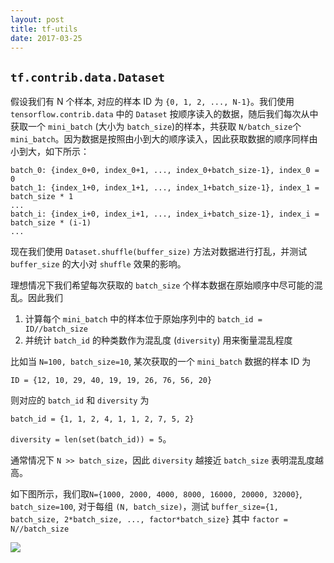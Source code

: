 ```yaml
---
layout: post
title: tf-utils
date: 2017-03-25
---
```


## `tf.contrib.data.Dataset`
假设我们有 N 个样本, 对应的样本 ID 为 `{0, 1, 2, ..., N-1}`。我们使用 `tensorflow.contrib.data` 中的 `Dataset` 按顺序读入的数据，随后我们每次从中获取一个 `mini_batch` (大小为 `batch_size`)的样本，共获取 `N/batch_size`个`mini_batch`。因为数据是按照由小到大的顺序读入，因此获取数据的顺序同样由小到大，如下所示：

```
batch_0: {index_0+0, index_0+1, ..., index_0+batch_size-1}, index_0 = 0
batch_1: {index_1+0, index_1+1, ..., index_1+batch_size-1}, index_1 = batch_size * 1
...
batch_i: {index_i+0, index_i+1, ..., index_i+batch_size-1}, index_i = batch_size * (i-1)
...
```
现在我们使用 `Dataset.shuffle(buffer_size)` 方法对数据进行打乱，并测试 `buffer_size` 的大小对 `shuffle` 效果的影响。

理想情况下我们希望每次获取的 `batch_size` 个样本数据在原始顺序中尽可能的混乱。因此我们

1. 计算每个 `mini_batch` 中的样本位于原始序列中的 `batch_id = ID//batch_size`
2. 并统计 `batch_id` 的种类数作为混乱度 (`diversity`) 用来衡量混乱程度

比如当 `N=100, batch_size=10`, 某次获取的一个 `mini_batch` 数据的样本 ID 为 

`ID = {12, 10, 29, 40, 19, 19, 26, 76, 56, 20}`

则对应的 `batch_id` 和 `diversity` 为 

`batch_id = {1, 1, 2, 4, 1, 1, 2, 7, 5, 2}`

`diversity = len(set(batch_id)) = 5`。

通常情况下 `N >> batch_size`，因此 `diversity` 越接近 `batch_size` 表明混乱度越高。

如下图所示，我们取`N={1000, 2000, 4000, 8000, 16000, 20000, 32000}`,  `batch_size=100`, 对于每组 `(N, batch_size)`，测试 `buffer_size={1, batch_size, 2*batch_size, ..., factor*batch_size}` 其中 `factor = N//batch_size`

![](http://obmpvqs90.bkt.clouddn.com/tf_dataset_shuffle_buffer_size_1.png)
